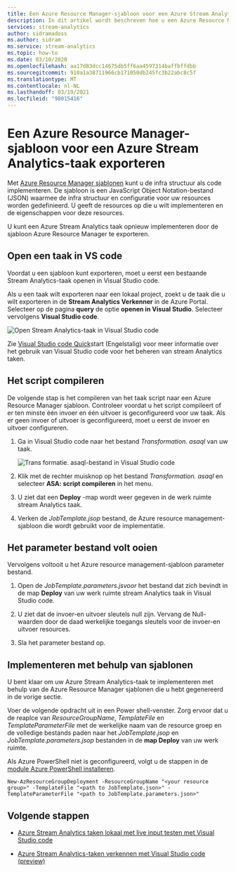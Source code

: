 ```yaml
---
title: Een Azure Resource Manager-sjabloon voor een Azure Stream Analytics-taak exporteren
description: In dit artikel wordt beschreven hoe u een Azure Resource Manager sjabloon voor uw Azure Stream Analytics taak exporteert.
services: stream-analytics
author: sidramadoss
ms.author: sidram
ms.service: stream-analytics
ms.topic: how-to
ms.date: 03/10/2020
ms.openlocfilehash: aa17d83dcc14675db5ff6aa4597314baffbffdbb
ms.sourcegitcommit: 910a1a38711966cb171050db245fc3b22abc8c5f
ms.translationtype: MT
ms.contentlocale: nl-NL
ms.lasthandoff: 03/19/2021
ms.locfileid: "98015416"
---
```

# <a name="export-an-azure-stream-analytics-job-azure-resource-manager-template"></a>Een Azure Resource Manager-sjabloon voor een Azure Stream Analytics-taak exporteren

Met [Azure Resource Manager sjablonen](../azure-resource-manager/templates/overview.md) kunt u de infra structuur als code implementeren. De sjabloon is een JavaScript Object Notation-bestand (JSON) waarmee de infra structuur en configuratie voor uw resources worden gedefinieerd. U geeft de resources op die u wilt implementeren en de eigenschappen voor deze resources.

U kunt een Azure Stream Analytics taak opnieuw implementeren door de sjabloon Azure Resource Manager te exporteren.

## <a name="open-a-job-in-vs-code"></a>Open een taak in VS code

Voordat u een sjabloon kunt exporteren, moet u eerst een bestaande Stream Analytics-taak openen in Visual Studio code. 

Als u een taak wilt exporteren naar een lokaal project, zoekt u de taak die u wilt exporteren in de **Stream Analytics Verkenner** in de Azure Portal. Selecteer op de pagina **query** de optie **openen in Visual Studio**. Selecteer vervolgens **Visual Studio code**.

![Open Stream Analytics-taak in Visual Studio code](./media/resource-manager-export/open-job-vs-code.png)

Zie [Visual Studio code Quick](quick-create-visual-studio-code.md)start (Engelstalig) voor meer informatie over het gebruik van Visual Studio code voor het beheren van stream Analytics taken.

## <a name="compile-the-script"></a>Het script compileren 

De volgende stap is het compileren van het taak script naar een Azure Resource Manager sjabloon. Controleer voordat u het script compileert of er ten minste één invoer en één uitvoer is geconfigureerd voor uw taak. Als er geen invoer of uitvoer is geconfigureerd, moet u eerst de invoer en uitvoer configureren.

1. Ga in Visual Studio code naar het bestand *Transformation. asaql* van uw taak.

   ![Trans formatie. asaql-bestand in Visual Studio code](./media/resource-manager-export/transformation-asaql.png)

1. Klik met de rechter muisknop op het bestand *Transformation. asaql* en selecteer **ASA: script compileren** in het menu.

1. U ziet dat een **Deploy** -map wordt weer gegeven in de werk ruimte stream Analytics taak.

1. Verken de *JobTemplate.jsop* bestand, de Azure resource management-sjabloon die wordt gebruikt voor de implementatie.

## <a name="complete-the-parameters-file"></a>Het parameter bestand volt ooien

Vervolgens voltooit u het Azure resource management-sjabloon parameter bestand.

1. Open de *JobTemplate.parameters.jsvoor* het bestand dat zich bevindt in de map **Deploy** van uw werk ruimte stream Analytics taak in Visual Studio code.

1. U ziet dat de invoer-en uitvoer sleutels null zijn. Vervang de Null-waarden door de daad werkelijke toegangs sleutels voor de invoer-en uitvoer resources.

1. Sla het parameter bestand op.

## <a name="deploy-using-templates"></a>Implementeren met behulp van sjablonen

U bent klaar om uw Azure Stream Analytics-taak te implementeren met behulp van de Azure Resource Manager sjablonen die u hebt gegenereerd in de vorige sectie.

Voer de volgende opdracht uit in een Power shell-venster. Zorg ervoor dat u de reaplce van *ResourceGroupName*, *TemplateFile* en *TemplateParameterFile* met de werkelijke naam van de resource groep en de volledige bestands paden naar het *JobTemplate.jsop* en *JobTemplate.parameters.jsop* bestanden in de **map Deploy** van uw werk ruimte.

Als Azure PowerShell niet is geconfigureerd, volgt u de stappen in de [module Azure PowerShell installeren](/powershell/azure/install-Az-ps).

```azurepowershell
New-AzResourceGroupDeployment -ResourceGroupName "<your resource group>" -TemplateFile "<path to JobTemplate.json>" -TemplateParameterFile "<path to JobTemplate.parameters.json>"
```

## <a name="next-steps"></a>Volgende stappen

* [Azure Stream Analytics taken lokaal met live input testen met Visual Studio code](visual-studio-code-local-run-live-input.md)

* [Azure Stream Analytics-taken verkennen met Visual Studio code (preview)](visual-studio-code-explore-jobs.md)